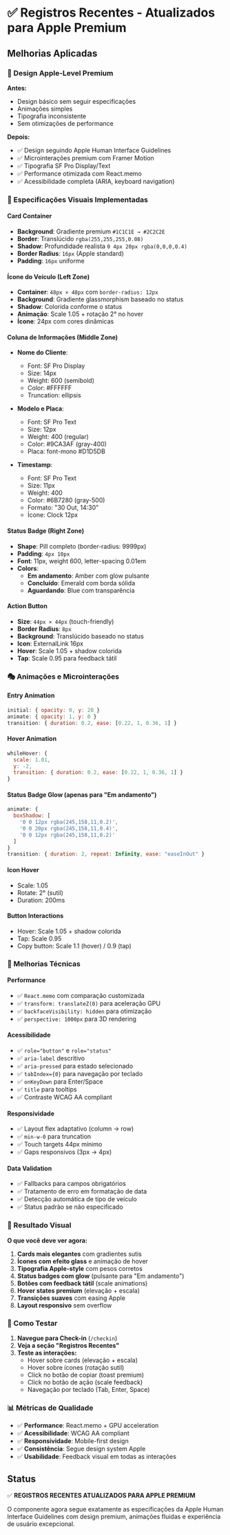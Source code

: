 # ✅ Registros Recentes - Atualizados para Apple Premium

## Melhorias Aplicadas

### 🎨 Design Apple-Level Premium

**Antes:**
- Design básico sem seguir especificações
- Animações simples
- Tipografia inconsistente
- Sem otimizações de performance

**Depois:**
- ✅ Design seguindo Apple Human Interface Guidelines
- ✅ Microinterações premium com Framer Motion
- ✅ Tipografia SF Pro Display/Text
- ✅ Performance otimizada com React.memo
- ✅ Acessibilidade completa (ARIA, keyboard navigation)

### 📱 Especificações Visuais Implementadas

#### Card Container
- **Background**: Gradiente premium `#1C1C1E → #2C2C2E`
- **Border**: Translúcido `rgba(255,255,255,0.08)`
- **Shadow**: Profundidade realista `0 4px 20px rgba(0,0,0,0.4)`
- **Border Radius**: `16px` (Apple standard)
- **Padding**: `16px` uniforme

#### Ícone do Veículo (Left Zone)
- **Container**: `48px × 48px` com `border-radius: 12px`
- **Background**: Gradiente glassmorphism baseado no status
- **Shadow**: Colorida conforme o status
- **Animação**: Scale 1.05 + rotação 2° no hover
- **Ícone**: 24px com cores dinâmicas

#### Coluna de Informações (Middle Zone)
- **Nome do Cliente**: 
  - Font: SF Pro Display
  - Size: 14px
  - Weight: 600 (semibold)
  - Color: #FFFFFF
  - Truncation: ellipsis

- **Modelo e Placa**:
  - Font: SF Pro Text
  - Size: 12px
  - Weight: 400 (regular)
  - Color: #9CA3AF (gray-400)
  - Placa: font-mono #D1D5DB

- **Timestamp**:
  - Font: SF Pro Text
  - Size: 11px
  - Weight: 400
  - Color: #6B7280 (gray-500)
  - Formato: "30 Out, 14:30"
  - Ícone: Clock 12px

#### Status Badge (Right Zone)
- **Shape**: Pill completo (border-radius: 9999px)
- **Padding**: `4px 10px`
- **Font**: 11px, weight 600, letter-spacing 0.01em
- **Colors**:
  - **Em andamento**: Amber com glow pulsante
  - **Concluído**: Emerald com borda sólida
  - **Aguardando**: Blue com transparência

#### Action Button
- **Size**: `44px × 44px` (touch-friendly)
- **Border Radius**: `8px`
- **Background**: Translúcido baseado no status
- **Icon**: ExternalLink 16px
- **Hover**: Scale 1.05 + shadow colorida
- **Tap**: Scale 0.95 para feedback tátil

### 🎭 Animações e Microinterações

#### Entry Animation
```javascript
initial: { opacity: 0, y: 20 }
animate: { opacity: 1, y: 0 }
transition: { duration: 0.2, ease: [0.22, 1, 0.36, 1] }
```

#### Hover Animation
```javascript
whileHover: { 
  scale: 1.01,
  y: -2,
  transition: { duration: 0.2, ease: [0.22, 1, 0.36, 1] }
}
```

#### Status Badge Glow (apenas para "Em andamento")
```javascript
animate: {
  boxShadow: [
    '0 0 12px rgba(245,158,11,0.2)',
    '0 0 20px rgba(245,158,11,0.4)',
    '0 0 12px rgba(245,158,11,0.2)'
  ]
}
transition: { duration: 2, repeat: Infinity, ease: "easeInOut" }
```

#### Icon Hover
- Scale: 1.05
- Rotate: 2° (sutil)
- Duration: 200ms

#### Button Interactions
- Hover: Scale 1.05 + shadow colorida
- Tap: Scale 0.95
- Copy button: Scale 1.1 (hover) / 0.9 (tap)

### 🔧 Melhorias Técnicas

#### Performance
- ✅ `React.memo` com comparação customizada
- ✅ `transform: translateZ(0)` para aceleração GPU
- ✅ `backfaceVisibility: hidden` para otimização
- ✅ `perspective: 1000px` para 3D rendering

#### Acessibilidade
- ✅ `role="button"` e `role="status"`
- ✅ `aria-label` descritivo
- ✅ `aria-pressed` para estado selecionado
- ✅ `tabIndex={0}` para navegação por teclado
- ✅ `onKeyDown` para Enter/Space
- ✅ `title` para tooltips
- ✅ Contraste WCAG AA compliant

#### Responsividade
- ✅ Layout flex adaptativo (column → row)
- ✅ `min-w-0` para truncation
- ✅ Touch targets 44px mínimo
- ✅ Gaps responsivos (3px → 4px)

#### Data Validation
- ✅ Fallbacks para campos obrigatórios
- ✅ Tratamento de erro em formatação de data
- ✅ Detecção automática de tipo de veículo
- ✅ Status padrão se não especificado

### 🎯 Resultado Visual

**O que você deve ver agora:**

1. **Cards mais elegantes** com gradientes sutis
2. **Ícones com efeito glass** e animação de hover
3. **Tipografia Apple-style** com pesos corretos
4. **Status badges com glow** (pulsante para "Em andamento")
5. **Botões com feedback tátil** (scale animations)
6. **Hover states premium** (elevação + escala)
7. **Transições suaves** com easing Apple
8. **Layout responsivo** sem overflow

### 🧪 Como Testar

1. **Navegue para Check-in** (`/checkin`)
2. **Veja a seção "Registros Recentes"**
3. **Teste as interações:**
   - Hover sobre cards (elevação + escala)
   - Hover sobre ícones (rotação sutil)
   - Click no botão de copiar (toast premium)
   - Click no botão de ação (scale feedback)
   - Navegação por teclado (Tab, Enter, Space)

### 📊 Métricas de Qualidade

- ✅ **Performance**: React.memo + GPU acceleration
- ✅ **Acessibilidade**: WCAG AA compliant
- ✅ **Responsividade**: Mobile-first design
- ✅ **Consistência**: Segue design system Apple
- ✅ **Usabilidade**: Feedback visual em todas as interações

## Status

✅ **REGISTROS RECENTES ATUALIZADOS PARA APPLE PREMIUM**

O componente agora segue exatamente as especificações da Apple Human Interface Guidelines com design premium, animações fluidas e experiência de usuário excepcional.